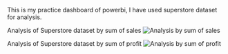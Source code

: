 This is my practice dashboard of powerbi, I have used superstore dataset for analysis.



Analysis of Superstore dataset by sum of sales
![Analysis by sum of sales](https://github.com/user-attachments/assets/846a19e0-29a6-432d-9c31-9b7a8af3aea9)




Analysis of Superstore dataset by sum of profit
![Analysis by sum of profit](https://github.com/user-attachments/assets/9ae3a0fb-ac8e-4137-a945-339215220b08)
